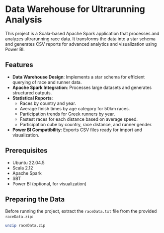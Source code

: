 # Data Warehouse for Ultrarunning Analysis

This project is a Scala-based Apache Spark application that processes and analyzes ultrarunning race data. It transforms the data into a star schema and generates CSV reports for advanced analytics and visualization using Power BI.

## Features
- **Data Warehouse Design**: Implements a star schema for efficient querying of race and runner data.
- **Apache Spark Integration**: Processes large datasets and generates structured outputs.
- **Statistical Reports**:
  - Races by country and year.
  - Average finish times by age category for 50km races.
  - Participation trends for Greek runners by year.
  - Fastest races for each distance based on average speed.
  - Participation cube by country, race distance, and runner gender.
- **Power BI Compatibility**: Exports CSV files ready for import and visualization.

## Prerequisites
- Ubuntu 22.04.5
- Scala 2.12
- Apache Spark
- SBT
- Power BI (optional, for visualization)

## Preparing the Data
Before running the project, extract the `raceData.txt` file from the provided `raceData.zip`:

```bash
unzip raceData.zip
